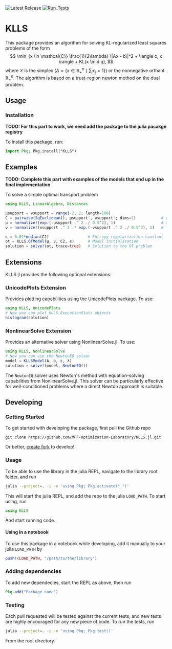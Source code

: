 ![Latest Release](https://img.shields.io/github/v/release/MPF-Optimization-Laboratory/KLLS.jl)
[![Run_Tests](https://github.com/MPF-Optimization-Laboratory/KLLS.jl/actions/workflows/run-tests.yml/badge.svg)](https://github.com/MPF-Optimization-Laboratory/KLLS.jl/actions/workflows/run-tests.yml)


# KLLS

This package provides an algorithm for solving KL-regularized least squares problems of the form
$$
\min_{x \in \mathcal{C}} \frac{1}{2\lambda} \|Ax - b\|^2 + \langle c, x \rangle + KL(x \mid q),
$$
where $\mathcal{C}$ is the simplex ($Δ = \{ x∈ℝ^n_+ \mid ∑_j x_j=1\}$) or the nonnegative orthant $ℝ^n_+$. The algorithm is based on a trust-region newton method on the dual problem.

## Usage

### Installation

**TODO: For this part to work, we need add the package to the julia pacakge registry**

To install this package, run:

```julia
import Pkg; Pkg.install("KLLS")
```

## Examples

**TODO: Complete this part with examples of the models that end up in the final implementation**

To solve a simple optimal transport problem

```julia
using KLLS, LinearAlgebra, Distances

μsupport = νsupport = range(-2, 2; length=100)
C = pairwise(SqEuclidean(), μsupport', νsupport'; dims=2)           # Cost matrix
μ = normalize!(exp.(-μsupport .^ 2 ./ 0.5^2), 1)                    # Start distribution
ν = normalize!(νsupport .^ 2 .* exp.(-νsupport .^ 2 ./ 0.5^2), 1)   # Target distribution

ϵ = 0.01*median(C2)                 # Entropy regularization constant
ot = KLLS.OTModel(μ, ν, C2, ϵ)      # Model initialization
solution = solve!(ot, trace=true)   # Solution to the OT problem          
```

## Extensions

KLLS.jl provides the following optional extensions:

### UnicodePlots Extension

Provides plotting capabilities using the UnicodePlots package. To use:

```julia
using KLLS, UnicodePlots
# Now you can plot KLLS.ExecutionStats objects
histogram(solution)
```

### NonlinearSolve Extension

Provides an alternative solver using NonlinearSolve.jl. To use:

```julia
using KLLS, NonlinearSolve
# Now you can use the NewtonEQ solver
model = KLLSModel(A, b, c, λ)
solution = solve!(model, NewtonEQ())
```

The `NewtonEQ` solver uses Newton's method with equation-solving capabilities from NonlinearSolve.jl. This solver can be particularly effective for well-conditioned problems where a direct Newton approach is suitable.

## Developing

### Getting Started

To get started with developing the package, first pull the Github repo

```shell
git clone https://github.com/MPF-Optimization-Laboratory/KLLS.jl.git
```

Or better, [create fork](https://docs.github.com/en/pull-requests/collaborating-with-pull-requests/working-with-forks/fork-a-repo) to develop!

### Usage

To be able to use the library in the julia REPL, navigate to the library root folder, and run

```bash
julia --project=. -i -e 'using Pkg; Pkg.activate(".")'
```

This will start the julia REPL, and add the repo to the julia `LOAD_PATH`. To start using, run

```julia
using KLLS
```

And start running code.

#### Using in a notebook

To use this package in a notebook while developing, add it manually to your julia `LOAD_PATH` by
```julia
push!(LOAD_PATH, "/path/to/the/library")
```

### Adding dependencies

To add new dependecies, start the REPL as above, then run

```julia
Pkg.add("Package name")
```

### Testing

Each pull requested will be tested against the current tests, and new tests are highly encouraged for any new piece of code. To run the tests, run

```bash
julia --project=. -i -e 'using Pkg; Pkg.test()'
```

From the root directory.
